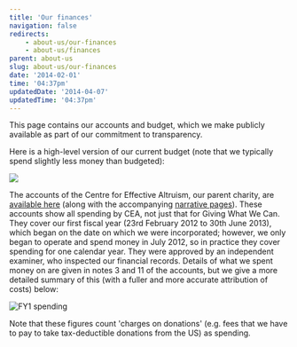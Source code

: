 ```yaml
---
title: 'Our finances'
navigation: false
redirects:
    - about-us/our-finances
    - about-us/finances
parent: about-us
slug: about-us/our-finances
date: '2014-02-01'
time: '04:37pm'
updatedDate: '2014-04-07'
updatedTime: '04:37pm'
---
```

This page contains our accounts and budget, which we make publicly available as part of our commitment to transparency.

Here is a high-level version of our current budget (note that we typically spend slightly less money than budgeted):

![](/images/uploads/apr-jun-budget.png)

The accounts of the Centre for Effective Altruism, our parent charity, are [available here](http://givingwhatwecan.org/sites/givingwhatwecan.org/files/attachments/cea_annual_accounts_2013.pdf) (along with the accompanying [narrative pages](http://givingwhatwecan.org/sites/givingwhatwecan.org/files/attachments/cea_annual_accounts_2013_-_narrative_pages.pdf)). These accounts show all spending by CEA, not just that for Giving What We Can. They cover our first fiscal year (23rd February 2012 to 30th June 2013), which began on the date on which we were incorporated; however, we only began to operate and spend money in July 2012, so in practice they cover spending for one calendar year. They were approved by an independent examiner, who inspected our financial records. Details of what we spent money on are given in notes 3 and 11 of the accounts, but we give a more detailed summary of this (with a fuller and more accurate attribution of costs) below:

![FY1 spending](/images/uploads/fy1-gwwc-spending.png)

Note that these figures count 'charges on donations' (e.g. fees that we have to pay to take tax-deductible donations from the US) as spending.